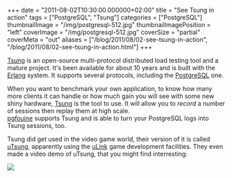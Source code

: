 +++
date = "2011-08-02T10:30:00.000000+02:00"
title = "See Tsung in action"
tags = ["PostgreSQL", "Tsung"]
categories = ["PostgreSQL"]
thumbnailImage = "/img/postgresql-512.jpg"
thumbnailImagePosition = "left"
coverImage = "/img/postgresql-512.jpg"
coverSize = "partial"
coverMeta = "out"
aliases = ["/blog/2011/08/02-see-tsung-in-action",
           "/blog/2011/08/02-see-tsung-in-action.html"]
+++

[Tsung](http://tsung.erlang-projects.org/) is an open-source multi-protocol distributed load testing tool and a
mature project.  It's been available for about 10 years and is built with
the 
[Erlang](http://www.erlang.org/) system.  It supports several protocols, including the 
[PostgreSQL](http://www.postgresql.org/)
one.

When you want to benchmark your own application, to know how many more
clients it can handle or how much gain you will see with some new shiny
hardware, 
[Tsung](http://tsung.erlang-projects.org/) is the tool to use.  It will allow you to 
*record* a number of
sessions then replay them at high scale.  
[pgfouine](http://pgfouine.projects.postgresql.org/tsung.html) supports Tsung and is
able to turn your PostgreSQL logs into Tsung sessions, too.

Tsung did get used in the video game world, their version of it is called
[uTsung](http://www.developer.unitypark3d.com/tools/utsung/), apparently using the 
[uLink](http://www.developer.unitypark3d.com/index.html) game development facilities.  They even
made a video demo of uTsung, that you might find interresting:

    

<div class="figure dim-margin">
  <a href="http://www.youtube.com/watch?v=rxBhqIP_7ls">
    <img src="/img/old/utsung-demo.png">
  </a>
</div>

